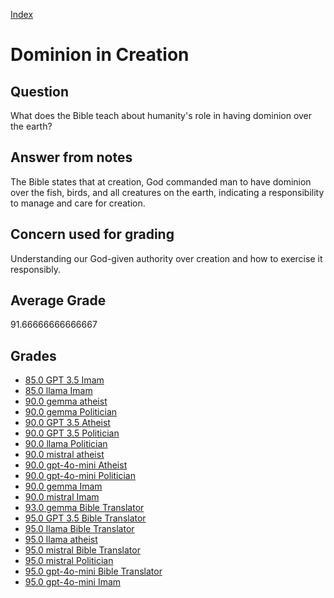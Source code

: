
[Index](../../index.md)
# Dominion in Creation
## Question
What does the Bible teach about humanity's role in having dominion over the earth?

## Answer from notes
The Bible states that at creation, God commanded man to have dominion over the fish, birds, and all creatures on the earth, indicating a responsibility to manage and care for creation.

## Concern used for grading
Understanding our God-given authority over creation and how to exercise it responsibly.

## Average Grade
91.66666666666667

## Grades
 * [85.0 GPT 3.5 Imam](../answers/GPT_3.5_Imam/Dominion_in_Creation.md)
 * [85.0 llama Imam](../answers/llama_Imam/Dominion_in_Creation.md)
 * [90.0 gemma atheist](../answers/gemma_atheist/Dominion_in_Creation.md)
 * [90.0 gemma Politician](../answers/gemma_Politician/Dominion_in_Creation.md)
 * [90.0 GPT 3.5 Atheist](../answers/GPT_3.5_Atheist/Dominion_in_Creation.md)
 * [90.0 GPT 3.5 Politician](../answers/GPT_3.5_Politician/Dominion_in_Creation.md)
 * [90.0 llama Politician](../answers/llama_Politician/Dominion_in_Creation.md)
 * [90.0 mistral atheist](../answers/mistral_atheist/Dominion_in_Creation.md)
 * [90.0 gpt-4o-mini Atheist](../answers/gpt-4o-mini_Atheist/Dominion_in_Creation.md)
 * [90.0 gpt-4o-mini Politician](../answers/gpt-4o-mini_Politician/Dominion_in_Creation.md)
 * [90.0 gemma Imam](../answers/gemma_Imam/Dominion_in_Creation.md)
 * [90.0 mistral Imam](../answers/mistral_Imam/Dominion_in_Creation.md)
 * [93.0 gemma Bible Translator](../answers/gemma_Bible_Translator/Dominion_in_Creation.md)
 * [95.0 GPT 3.5 Bible Translator](../answers/GPT_3.5_Bible_Translator/Dominion_in_Creation.md)
 * [95.0 llama Bible Translator](../answers/llama_Bible_Translator/Dominion_in_Creation.md)
 * [95.0 llama atheist](../answers/llama_atheist/Dominion_in_Creation.md)
 * [95.0 mistral Bible Translator](../answers/mistral_Bible_Translator/Dominion_in_Creation.md)
 * [95.0 mistral Politician](../answers/mistral_Politician/Dominion_in_Creation.md)
 * [95.0 gpt-4o-mini Bible Translator](../answers/gpt-4o-mini_Bible_Translator/Dominion_in_Creation.md)
 * [95.0 gpt-4o-mini Imam](../answers/gpt-4o-mini_Imam/Dominion_in_Creation.md)
